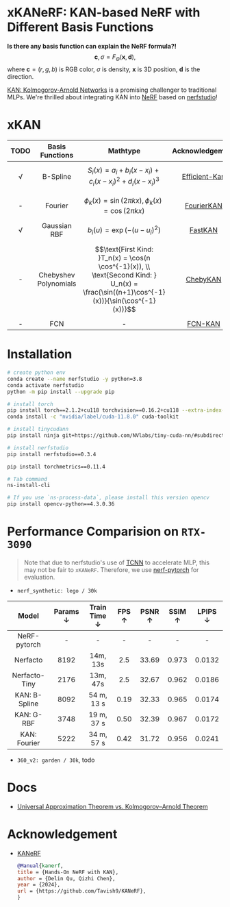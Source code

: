 # xKANeRF: KAN-based NeRF with Different Basis Functions

**Is there any basis function can explain the NeRF formula?!** 
$$\mathbf{c}, \sigma = F_{\Theta}(\mathbf{x}, \mathbf{d}),$$
 where $\mathbf{c}=(r,g,b)$ is RGB color, $\sigma$ is density, $\mathbf{x}$ is 3D position, $\mathbf{d}$ is the direction. 


[KAN: Kolmogorov-Arnold Networks](https://github.com/KindXiaoming/pykan) is a promising challenger to traditional MLPs. We're thrilled about integrating KAN into [NeRF](https://www.matthewtancik.com/nerf) based on [nerfstudio](https://github.com/nerfstudio-project/nerfstudio)! 

# xKAN
| TODO | Basis Functions | Mathtype | Acknowledgement|
|:--------:|:---------:|:-------:|:------:|
| √ | B-Spline | $$S_i(x) = a_i + b_i(x - x_i) + c_i(x - x_i)^2 + d_i(x - x_i)^3$$| [Efficient-Kan](https://github.com/Blealtan/efficient-kan) |
| - | Fourier | $$\phi_k(x) = \sin(2\pi kx), \phi_k(x) = \cos(2\pi kx)$$ | [FourierKAN](https://github.com/GistNoesis/FourierKAN/) |
| √ | Gaussian RBF | $$b_{i}(u)=\exp(-(u-u_i)^2)$$| [FastKAN](https://github.com/ZiyaoLi/fast-kan) |
| - | Chebyshev Polynomials | $$\text{First Kind: }T_n(x) = \cos(n \cos^{-1}(x)), \\ \text{Second Kind: } U_n(x) = \frac{\sin((n+1)\cos^{-1}(x))}{\sin(\cos^{-1}(x))}$$ | [ChebyKAN](https://github.com/SynodicMonth/ChebyKAN) |
|- | FCN | - | [FCN-KAN](https://github.com/Zhangyanbo/FCN-KAN) |


# Installation
```bash
# create python env
conda create --name nerfstudio -y python=3.8
conda activate nerfstudio
python -m pip install --upgrade pip

# install torch
pip install torch==2.1.2+cu118 torchvision==0.16.2+cu118 --extra-index-url https://download.pytorch.org/whl/cu118
conda install -c "nvidia/label/cuda-11.8.0" cuda-toolkit

# install tinycudann
pip install ninja git+https://github.com/NVlabs/tiny-cuda-nn/#subdirectory=bindings/torch

# install nerfstudio
pip install nerfstudio==0.3.4

pip install torchmetrics==0.11.4

# Tab command
ns-install-cli 

# If you use `ns-process-data`, please install this version opencv
pip install opencv-python==4.3.0.36
```

# Performance Comparision on `RTX-3090`
> Note that due to nerfstudio's use of [TCNN](https://github.com/NVlabs/tiny-cuda-nn) to accelerate MLP, this may not be fair to `xKANeRF`. Therefore, we use [nerf-pytorch](https://github.com/yenchenlin/nerf-pytorch) for evaluation.

- `nerf_synthetic: lego / 30k`

|Model| Params $\downarrow$ | Train Time $\downarrow$ | FPS $\uparrow$ | PSNR $\uparrow$| SSIM $\uparrow$ | LPIPS $\downarrow$ | 
|:---:|:---:|:----:|:-----:|:-----:|:----:|:-----:|
|NeRF-pytorch|-|-|-|-|-|-|
|Nerfacto| 8192 | 14m, 13s | 2.5| 33.69|0.973|0.0132|
|Nerfacto-Tiny| 2176 | 13m, 47s | 2.5| 32.67 |0.962|0.0186|
|KAN: B-Spline|8092| 54 m, 13 s|0.19|32.33|0.965|0.0174|
|KAN: G-RBF|3748| 19 m, 37 s |0.50|32.39|0.967|0.0172|
|KAN: Fourier| 5222 | 34 m, 57 s |0.42 | 31.72 |0.956|0.0241|

- `360_v2: garden / 30k`, todo

# Docs
- [Universal Approximation Theorem vs. Kolmogorov–Arnold Theorem](docs/Theorem.md)


# Acknowledgement
- [KANeRF](https://github.com/Tavish9/KANeRF)
    ```bibtex
    @Manual{kanerf,
    title = {Hands-On NeRF with KAN},
    author = {Delin Qu, Qizhi Chen},
    year = {2024},
    url = {https://github.com/Tavish9/KANeRF},
    }
    ```